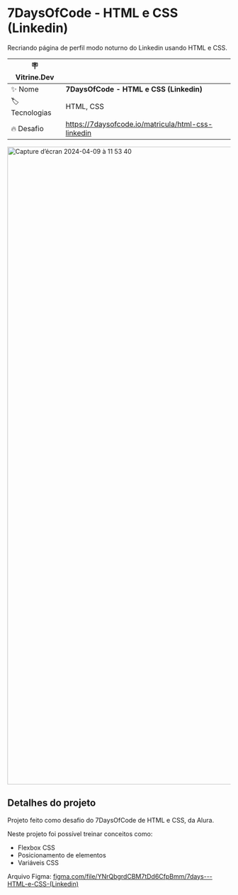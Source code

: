 # 7DaysOfCode - HTML e CSS (Linkedin)

Recriando página de perfil modo noturno do Linkedin usando HTML e CSS.

| :placard: Vitrine.Dev |     |
| -------------  | --- |
| :sparkles: Nome        | **7DaysOfCode - HTML e CSS (Linkedin)**
| :label: Tecnologias | HTML, CSS
| :fire: Desafio     | https://7daysofcode.io/matricula/html-css-linkedin

<!-- Inserir imagem com a #vitrinedev ao final do link -->
<img width="1440" alt="Capture d’écran 2024-04-09 à 11 53 40" src="https://github.com/debschaan/7DaysOfCode-LinkedIn/assets/154461014/ac08034d-d8aa-4f3e-9b54-40105f5fdaa2">

## Detalhes do projeto

Projeto feito como desafio do 7DaysOfCode de HTML e CSS, da Alura.

Neste projeto foi possível treinar conceitos como:

- Flexbox CSS
- Posicionamento de elementos
- Variáveis CSS

Arquivo Figma: [figma.com/file/YNrQbgrdCBM7tDd6CfpBmm/7days---HTML-e-CSS-(Linkedin)](https://www.figma.com/file/YNrQbgrdCBM7tDd6CfpBmm/7days---HTML-e-CSS-(Linkedin))
